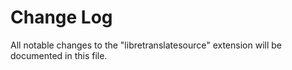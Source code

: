 # Change Log

All notable changes to the "libretranslatesource" extension will be documented in this file.